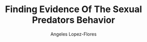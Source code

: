 ---
paperId: 6
author: Angeles Lopez-Flores
publicationauthor: Lopez-Flores, A.
title: Finding Evidence Of The Sexual Predators Behavior
pdf: Oral_Lopez-Flores_Angeles.pdf
poster: --
alt: --
type: Oral
topic: FAT
link: https://research.latinxinai.org/papers/neurips/2019/pdf/Oral_Lopez-Flores_Angeles.pdf
conference: neurips
year: 2019
tags: neurips-2019-op
location: Vancouver, Canada
---